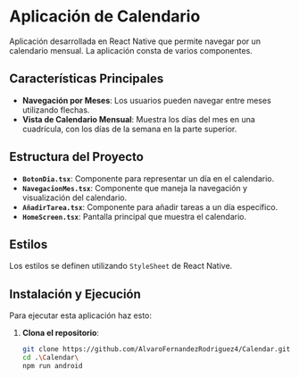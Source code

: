 # Aplicación de Calendario

Aplicación desarrollada en React Native que permite navegar por un calendario mensual. La aplicación consta de varios componentes.
## Características Principales

- **Navegación por Meses**: Los usuarios pueden navegar entre meses utilizando flechas.
- **Vista de Calendario Mensual**: Muestra los días del mes en una cuadrícula, con los días de la semana en la parte superior.

## Estructura del Proyecto

- **`BotonDia.tsx`**: Componente para representar un día en el calendario.
- **`NavegacionMes.tsx`**: Componente que maneja la navegación y visualización del calendario.
- **`AñadirTarea.tsx`**: Componente para añadir tareas a un día específico.
- **`HomeScreen.tsx`**: Pantalla principal que muestra el calendario.

## Estilos

Los estilos se definen utilizando `StyleSheet` de React Native.

## Instalación y Ejecución

Para ejecutar esta aplicación haz esto:

1. **Clona el repositorio**:
   ```bash
   git clone https://github.com/AlvaroFernandezRodriguez4/Calendar.git
   cd .\Calendar\
   npm run android
